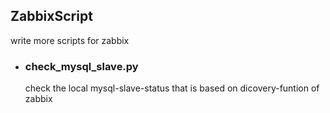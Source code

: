 ## ZabbixScript
write more scripts for zabbix

* ### check_mysql_slave.py ###

  check the local mysql-slave-status that is based on dicovery-funtion of zabbix